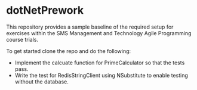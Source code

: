 # dotNetPrework

This repository provides a sample baseline of the required setup for exercises within
the SMS Management and Technology Agile Programming course trials.

To get started clone the repo and do the following:
 - Implement the calcuate function for PrimeCalculator so that the tests pass.
 - Write the test for RedisStringClient using NSubstitute to enable testing without the database.
